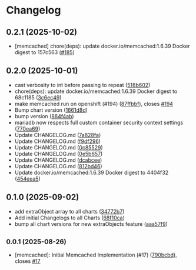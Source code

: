 # Changelog

## 0.2.1 (2025-10-02)

* [memcached] chore(deps): update docker.io/memcached:1.6.39 Docker digest to 157c563 ([#185](https://github.com/CloudPirates-io/helm-charts/pull/185))

## 0.2.0 (2025-10-01)

* cast verbosity to int before passing to repeat ([518b602](https://github.com/CloudPirates-io/helm-charts/commit/518b602))
* chore(deps): update docker.io/memcached:1.6.39 Docker digest to 68c1185 ([3c6ec49](https://github.com/CloudPirates-io/helm-charts/commit/3c6ec49))
* make memcached run on openshift (#194) ([87ffbbf](https://github.com/CloudPirates-io/helm-charts/commit/87ffbbf)), closes [#194](https://github.com/CloudPirates-io/helm-charts/issues/194)
* Bump chart version ([1661d8d](https://github.com/CloudPirates-io/helm-charts/commit/1661d8d))
* bump version ([884f4ab](https://github.com/CloudPirates-io/helm-charts/commit/884f4ab))
* mariadb now respects full custom container security context settings ([770ea69](https://github.com/CloudPirates-io/helm-charts/commit/770ea69))
* Update CHANGELOG.md ([7a828fa](https://github.com/CloudPirates-io/helm-charts/commit/7a828fa))
* Update CHANGELOG.md ([f9df296](https://github.com/CloudPirates-io/helm-charts/commit/f9df296))
* Update CHANGELOG.md ([0c85529](https://github.com/CloudPirates-io/helm-charts/commit/0c85529))
* Update CHANGELOG.md ([0e5b657](https://github.com/CloudPirates-io/helm-charts/commit/0e5b657))
* Update CHANGELOG.md ([dcabcee](https://github.com/CloudPirates-io/helm-charts/commit/dcabcee))
* Update CHANGELOG.md ([812bd46](https://github.com/CloudPirates-io/helm-charts/commit/812bd46))
* Update docker.io/memcached:1.6.39 Docker digest to 4404f32 ([454eea5](https://github.com/CloudPirates-io/helm-charts/commit/454eea5))

## 0.1.0 (2025-09-02)

* add extraObject array to all charts ([34772b7](https://github.com/CloudPirates-io/helm-charts/commit/34772b7))
* Add initial Changelogs to all Charts ([68f10ca](https://github.com/CloudPirates-io/helm-charts/commit/68f10ca))
* bump all chart versions for new extraObjects feature ([aaa57f9](https://github.com/CloudPirates-io/helm-charts/commit/aaa57f9))

## <small>0.0.1 (2025-08-26)</small>

* [memcached]: Initial Memcached Implementation (#17) ([790bcbd](https://github.com/CloudPirates-io/helm-charts/commit/790bcbd)), closes [#17](https://github.com/CloudPirates-io/helm-charts/issues/17)
